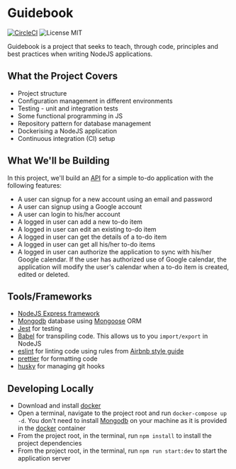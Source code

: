 # Guidebook

[![CircleCI](https://circleci.com/gh/biblicalph/guidebook.svg?style=svg)](https://circleci.com/gh/biblicalph/guidebook)
![License MIT](https://img.shields.io/badge/License-MIT-yellow.svg "License: MIT")

Guidebook is a project that seeks to teach, through code, principles and best practices when writing NodeJS applications. 


## What the Project Covers
* Project structure
* Configuration management in different environments
* Testing - unit and integration tests
* Some functional programming in JS
* Repository pattern for database management
* Dockerising a NodeJS application
* Continuous integration (CI) setup

## What We'll be Building
In this project, we'll build an [API](https://en.wikipedia.org/wiki/Application_programming_interface) for a simple to-do application with the following features:

* A user can signup for a new account using an email and password
* A user can signup using a Google account
* A user can login to his/her account
* A logged in user can add a new to-do item
* A logged in user can edit an existing to-do item
* A logged in user can get the details of a to-do item
* A logged in user can get all his/her to-do items
* A logged in user can authorize the application to sync with his/her Google calendar. If the user has authorized use of Google calendar, the application will modify the user's calendar when a to-do item is created, edited or deleted. 

## Tools/Frameworks
* [NodeJS Express framework](https://expressjs.com/)
* [Mongodb](https://www.mongodb.com/) database using [Mongoose](https://mongoosejs.com/) ORM
* [Jest](https://jestjs.io/) for testing
* [Babel](https://babeljs.io/) for transpiling code. This allows us to you `import/export` in NodeJS
* [eslint](https://eslint.org/) for linting code using rules from [Airbnb style guide](https://github.com/airbnb/javascript)
* [prettier](https://prettier.io/) for formatting code
* [husky](https://github.com/typicode/husky) for managing git hooks

## Developing Locally
* Download and install [docker](https://www.docker.com/products/docker-desktop)
* Open a terminal, navigate to the project root and run `docker-compose up -d`. You don't need to install [Mongodb](https://www.mongodb.com/) on your machine as it is provided in the [docker](https://www.docker.com/) container
* From the project root, in the terminal, run `npm install` to install the project dependencies
* From the project root, in the terminal, run `npm run start:dev` to start the application server

